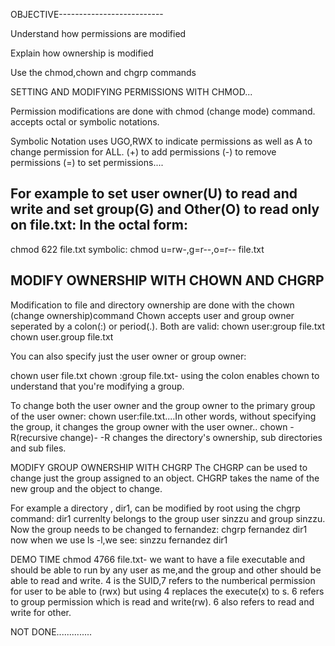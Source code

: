 OBJECTIVE--------------------------

Understand how permissions are modified

Explain how ownership is modified

Use the chmod,chown and chgrp commands

SETTING AND MODIFYING PERMISSIONS WITH CHMOD...

Permission modifications are done with chmod (change mode) command. accepts octal or symbolic notations.

Symbolic Notation uses UGO,RWX to indicate permissions as well as A to change permission for ALL.
(+) to add permissions
(-) to remove permissions
(=) to set permissions....

For example to set user owner(U) to read and write and set group(G) and Other(O) to read only on file.txt:
In the octal form:
---
chmod 622 file.txt
symbolic:
chmod u=rw-,g=r--,o=r-- file.txt

MODIFY OWNERSHIP WITH CHOWN AND CHGRP
--
Modification to file and directory ownership are done with the chown (change ownership)command
Chown accepts user and group owner seperated by a colon(:) or period(.). Both are valid:
chown user:group file.txt
chown user.group file.txt

You can also specify just the user owner or group owner:

chown user file.txt
chown :group file.txt- using the colon enables chown to understand that you're modifying a group.

To change both the user owner and the group owner to the primary group of the user owner:
chown user:file.txt....In other words, without specifying the group, it changes the group owner with the user owner..
chown -R(recursive change)- -R changes the directory's ownership, sub directories and sub files.

MODIFY GROUP OWNERSHIP WITH CHGRP
The CHGRP can be used to change just the group assigned to an object.
CHGRP takes the name of the new group and the object to change.

For example a directory , dir1, can be modified by root using the chgrp command:
dir1 currenlty belongs to the group user sinzzu and group sinzzu.
Now the group needs to be changed to fernandez: chgrp fernandez dir1
now when we use ls -l,we see: sinzzu fernandez dir1


DEMO TIME
chmod 4766 file.txt- we want to have a file executable and should be able to run by any user as me,and the group and other should be able to read and write.
4 is the SUID,7 refers to the numberical permission for user to be able to (rwx) but using 4 replaces the execute(x) to s. 6 refers to group permission which is read and write(rw). 6 also refers to read and write for other.

NOT DONE..............
